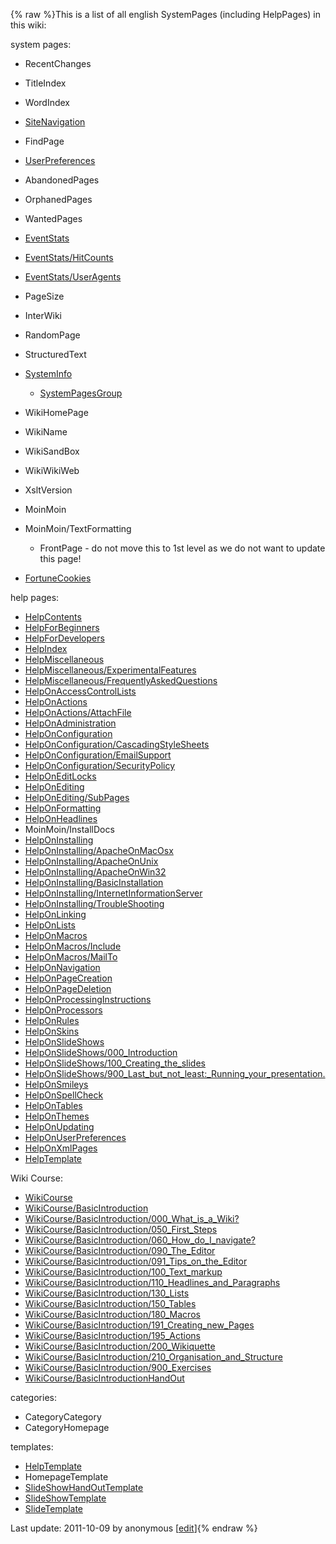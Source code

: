 {% raw %}This is a list of all english SystemPages (including HelpPages) in this
wiki:

system pages:

- RecentChanges
- TitleIndex
- WordIndex
- [SiteNavigation](https://blog.inductorsoftware.com/docsproto/missing/SiteNavigation)
- FindPage
- [UserPreferences](https://blog.inductorsoftware.com/docsproto/missing/UserPreferences)
- AbandonedPages
- OrphanedPages
- WantedPages
- [EventStats](https://blog.inductorsoftware.com/docsproto/missing/EventStats)
- [EventStats/HitCounts](https://blog.inductorsoftware.com/docsproto/missing/EventStats_HitCounts)
- [EventStats/UserAgents](https://blog.inductorsoftware.com/docsproto/missing/EventStats_UserAgents)
- PageSize
- InterWiki
- RandomPage
- StructuredText
- [SystemInfo](https://blog.inductorsoftware.com/docsproto/missing/SystemInfo)
  
  - [SystemPagesGroup](https://blog.inductorsoftware.com/docsproto/missing/SystemPagesGroup)
- WikiHomePage
- WikiName
- WikiSandBox
- WikiWikiWeb
- XsltVersion
- MoinMoin
- MoinMoin/TextFormatting
  
  - FrontPage - do not move this to 1st level as we do
not want to update this page!
- [FortuneCookies](https://blog.inductorsoftware.com/docsproto/missing/FortuneCookies)

help pages:

- [HelpContents](/HelpContents)
- [HelpForBeginners](/HelpForBeginners)
- [HelpForDevelopers](/HelpForDevelopers)
- [HelpIndex](/HelpIndex)
- [HelpMiscellaneous](/HelpMiscellaneous)
- [HelpMiscellaneous/ExperimentalFeatures](/HelpMiscellaneous/ExperimentalFeatures)
- [HelpMiscellaneous/FrequentlyAskedQuestions](/HelpMiscellaneous/FrequentlyAskedQuestions)
- [HelpOnAccessControlLists](/HelpOnAccessControlLists)
- [HelpOnActions](/HelpOnActions)
- [HelpOnActions/AttachFile](/HelpOnActions/AttachFile)
- [HelpOnAdministration](/HelpOnAdministration)
- [HelpOnConfiguration](/HelpOnConfiguration)
- [HelpOnConfiguration/CascadingStyleSheets](/HelpOnConfiguration/CascadingStyleSheets)
- [HelpOnConfiguration/EmailSupport](/HelpOnConfiguration/EmailSupport)
- [HelpOnConfiguration/SecurityPolicy](/HelpOnConfiguration/SecurityPolicy)
- [HelpOnEditLocks](/HelpOnEditLocks)
- [HelpOnEditing](/HelpOnEditing)
- [HelpOnEditing/SubPages](/HelpOnEditing/SubPages)
- [HelpOnFormatting](/HelpOnFormatting)
- [HelpOnHeadlines](/HelpOnHeadlines)
- MoinMoin/InstallDocs
- [HelpOnInstalling](/HelpOnInstalling)
- [HelpOnInstalling/ApacheOnMacOsx](/HelpOnInstalling/ApacheOnMacOsx)
- [HelpOnInstalling/ApacheOnUnix](/HelpOnInstalling/ApacheOnUnix)
- [HelpOnInstalling/ApacheOnWin32](/HelpOnInstalling/ApacheOnWin32)
- [HelpOnInstalling/BasicInstallation](/HelpOnInstalling/BasicInstallation)
- [HelpOnInstalling/InternetInformationServer](/HelpOnInstalling/InternetInformationServer)
- [HelpOnInstalling/TroubleShooting](/HelpOnInstalling/TroubleShooting)
- [HelpOnLinking](/HelpOnLinking)
- [HelpOnLists](/HelpOnLists)
- [HelpOnMacros](/HelpOnMacros)
- [HelpOnMacros/Include](/HelpOnMacros/Include)
- [HelpOnMacros/MailTo](/HelpOnMacros/MailTo)
- [HelpOnNavigation](/HelpOnNavigation)
- [HelpOnPageCreation](/HelpOnPageCreation)
- [HelpOnPageDeletion](/HelpOnPageDeletion)
- [HelpOnProcessingInstructions](/HelpOnProcessingInstructions)
- [HelpOnProcessors](/HelpOnProcessors)
- [HelpOnRules](/HelpOnRules)
- [HelpOnSkins](/HelpOnSkins)
- [HelpOnSlideShows](/HelpOnSlideShows)
- [HelpOnSlideShows/000\_Introduction](/HelpOnSlideShows/000_Introduction)
- [HelpOnSlideShows/100\_Creating\_the\_slides](/HelpOnSlideShows/100_Creating_the_slides)
- [HelpOnSlideShows/900\_Last\_but\_not\_least:\_Running\_your\_presentation.](/HelpOnSlideShows/900_Last_but_not_least%3A_Running_your_presentation.)
- [HelpOnSmileys](/HelpOnSmileys)
- [HelpOnSpellCheck](/HelpOnSpellCheck)
- [HelpOnTables](/HelpOnTables)
- [HelpOnThemes](/HelpOnThemes)
- [HelpOnUpdating](/HelpOnUpdating)
- [HelpOnUserPreferences](/HelpOnUserPreferences)
- [HelpOnXmlPages](/HelpOnXmlPages)
- [HelpTemplate](/HelpTemplate)

Wiki Course:

- [WikiCourse](/WikiCourse)
- [WikiCourse/BasicIntroduction](/WikiCourse/BasicIntroduction)
- [WikiCourse/BasicIntroduction/000\_What\_is\_a\_Wiki?](/WikiCourse/BasicIntroduction/000_What_is_a_Wiki%3F)
- [WikiCourse/BasicIntroduction/050\_First\_Steps](/WikiCourse/BasicIntroduction/050_First_Steps)
- [WikiCourse/BasicIntroduction/060\_How\_do\_I\_navigate?](/WikiCourse/BasicIntroduction/060_How_do_I_navigate%3F)
- [WikiCourse/BasicIntroduction/090\_The\_Editor](/WikiCourse/BasicIntroduction/090_The_Editor)
- [WikiCourse/BasicIntroduction/091\_Tips\_on\_the\_Editor](/WikiCourse/BasicIntroduction/091_Tips_on_the_Editor)
- [WikiCourse/BasicIntroduction/100\_Text\_markup](/WikiCourse/BasicIntroduction/100_Text_markup)
- [WikiCourse/BasicIntroduction/110\_Headlines\_and\_Paragraphs](/WikiCourse/BasicIntroduction/110_Headlines_and_Paragraphs)
- [WikiCourse/BasicIntroduction/130\_Lists](/WikiCourse/BasicIntroduction/130_Lists)
- [WikiCourse/BasicIntroduction/150\_Tables](/WikiCourse/BasicIntroduction/150_Tables)
- [WikiCourse/BasicIntroduction/180\_Macros](/WikiCourse/BasicIntroduction/180_Macros)
- [WikiCourse/BasicIntroduction/191\_Creating\_new\_Pages](/WikiCourse/BasicIntroduction/191_Creating_new_Pages)
- [WikiCourse/BasicIntroduction/195\_Actions](/WikiCourse/BasicIntroduction/195_Actions)
- [WikiCourse/BasicIntroduction/200\_Wikiquette](/WikiCourse/BasicIntroduction/200_Wikiquette)
- [WikiCourse/BasicIntroduction/210\_Organisation\_and\_Structure](/WikiCourse/BasicIntroduction/210_Organisation_and_Structure)
- [WikiCourse/BasicIntroduction/900\_Exercises](/WikiCourse/BasicIntroduction/900_Exercises)
- [WikiCourse/BasicIntroductionHandOut](/WikiCourse/BasicIntroductionHandOut)

categories:

- CategoryCategory
- CategoryHomepage

templates:

- [HelpTemplate](/HelpTemplate)
- HomepageTemplate
- [SlideShowHandOutTemplate](https://blog.inductorsoftware.com/docsproto/missing/SlideShowHandOutTemplate)
- [SlideShowTemplate](https://blog.inductorsoftware.com/docsproto/missing/SlideShowTemplate)
- [SlideTemplate](https://blog.inductorsoftware.com/docsproto/missing/SlideTemplate)

Last update: 2011-10-09 by anonymous [[edit](https://github.com/delph-in/docs/wiki/SystemPagesInEnglishGroup/_edit)]{% endraw %}